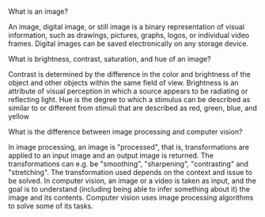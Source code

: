What is an image?

An image, digital image, or still image is a binary representation of visual information, such as drawings, pictures, graphs, logos, or individual video frames. Digital images can be saved electronically on any storage device.

What is brightness, contrast, saturation, and hue of an image?

Contrast is determined by the difference in the color and brightness of the object and other objects within the same field of view.
Brightness is an attribute of visual perception in which a source appears to be radiating or reflecting light.
Hue is the degree to which a stimulus can be described as similar to or different from stimuli that are described as red, green, blue, and yellow

What is the difference between image processing and computer vision?

In image processing, an image is "processed", that is, transformations are applied to an input image and an output image is returned. The transformations can e.g. be "smoothing", "sharpening", "contrasting" and "stretching". The transformation used depends on the context and issue to be solved.
In computer vision, an image or a video is taken as input, and the goal is to understand (including being able to infer something about it) the image and its contents. Computer vision uses image processing algorithms to solve some of its tasks.